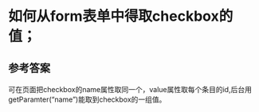 # 如何从form表单中得取checkbox的值；
## 参考答案
#### 
可在页面把checkbox的name属性取同一个，value属性取每个条目的id,后台用getParamter(“name”)能取到checkbox的一组值。